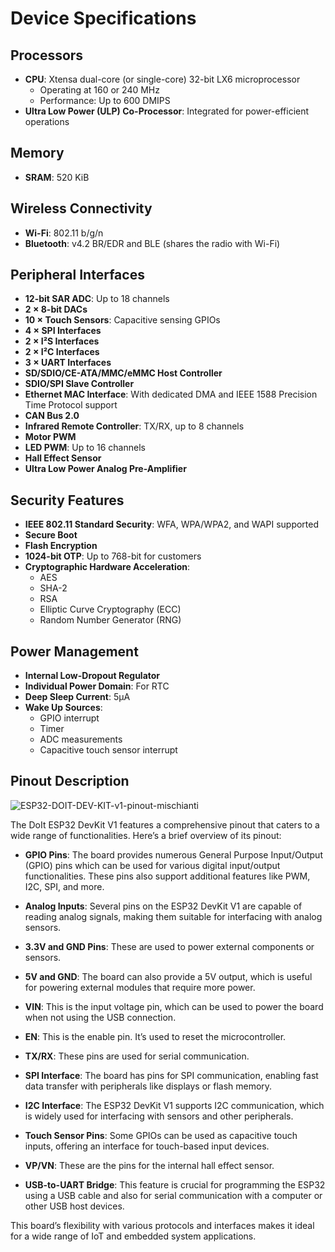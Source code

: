 # Device Specifications

## Processors
- **CPU**: Xtensa dual-core (or single-core) 32-bit LX6 microprocessor
  - Operating at 160 or 240 MHz
  - Performance: Up to 600 DMIPS
- **Ultra Low Power (ULP) Co-Processor**: Integrated for power-efficient operations

## Memory
- **SRAM**: 520 KiB

## Wireless Connectivity
- **Wi-Fi**: 802.11 b/g/n
- **Bluetooth**: v4.2 BR/EDR and BLE (shares the radio with Wi-Fi)

## Peripheral Interfaces
- **12-bit SAR ADC**: Up to 18 channels
- **2 × 8-bit DACs**
- **10 × Touch Sensors**: Capacitive sensing GPIOs
- **4 × SPI Interfaces**
- **2 × I²S Interfaces**
- **2 × I²C Interfaces**
- **3 × UART Interfaces**
- **SD/SDIO/CE-ATA/MMC/eMMC Host Controller**
- **SDIO/SPI Slave Controller**
- **Ethernet MAC Interface**: With dedicated DMA and IEEE 1588 Precision Time Protocol support
- **CAN Bus 2.0**
- **Infrared Remote Controller**: TX/RX, up to 8 channels
- **Motor PWM**
- **LED PWM**: Up to 16 channels
- **Hall Effect Sensor**
- **Ultra Low Power Analog Pre-Amplifier**

## Security Features
- **IEEE 802.11 Standard Security**: WFA, WPA/WPA2, and WAPI supported
- **Secure Boot**
- **Flash Encryption**
- **1024-bit OTP**: Up to 768-bit for customers
- **Cryptographic Hardware Acceleration**:
  - AES
  - SHA-2
  - RSA
  - Elliptic Curve Cryptography (ECC)
  - Random Number Generator (RNG)

## Power Management
- **Internal Low-Dropout Regulator**
- **Individual Power Domain**: For RTC
- **Deep Sleep Current**: 5μA
- **Wake Up Sources**:
  - GPIO interrupt
  - Timer
  - ADC measurements
  - Capacitive touch sensor interrupt

## Pinout Description

![ESP32-DOIT-DEV-KIT-v1-pinout-mischianti](https://github.com/user-attachments/assets/b90570a8-e2a3-48ce-93a4-06126da2ac00)


The DoIt ESP32 DevKit V1 features a comprehensive pinout that caters to a wide range of functionalities. Here’s a brief overview of its pinout:

- **GPIO Pins**: The board provides numerous General Purpose Input/Output (GPIO) pins which can be used for various digital input/output functionalities. These pins also support additional features like PWM, I2C, SPI, and more.

- **Analog Inputs**: Several pins on the ESP32 DevKit V1 are capable of reading analog signals, making them suitable for interfacing with analog sensors.

- **3.3V and GND Pins**: These are used to power external components or sensors.

- **5V and GND**: The board can also provide a 5V output, which is useful for powering external modules that require more power.

- **VIN**: This is the input voltage pin, which can be used to power the board when not using the USB connection.

- **EN**: This is the enable pin. It’s used to reset the microcontroller.

- **TX/RX**: These pins are used for serial communication.

- **SPI Interface**: The board has pins for SPI communication, enabling fast data transfer with peripherals like displays or flash memory.

- **I2C Interface**: The ESP32 DevKit V1 supports I2C communication, which is widely used for interfacing with sensors and other peripherals.

- **Touch Sensor Pins**: Some GPIOs can be used as capacitive touch inputs, offering an interface for touch-based input devices.

- **VP/VN**: These are the pins for the internal hall effect sensor.

- **USB-to-UART Bridge**: This feature is crucial for programming the ESP32 using a USB cable and also for serial communication with a computer or other USB host devices.

This board’s flexibility with various protocols and interfaces makes it ideal for a wide range of IoT and embedded system applications.
